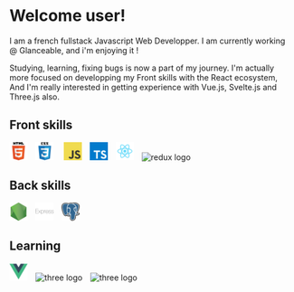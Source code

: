 # Welcome user!

I am a french fullstack Javascript Web Developper. 
I am currently working @ Glanceable, and i'm enjoying it ! 

Studying, learning, fixing bugs is now a part of my journey.
I'm actually more focused on developping my Front skills with the React ecosystem,
And I'm really interested in getting experience with Vue.js, Svelte.js and Three.js also.

## Front skills 
<img width="32" height="32" src="https://raw.githubusercontent.com/github/explore/80688e429a7d4ef2fca1e82350fe8e3517d3494d/topics/html/html.png" alt="html5 logo" />&emsp;<img width="32" height="32" src="https://raw.githubusercontent.com/github/explore/80688e429a7d4ef2fca1e82350fe8e3517d3494d/topics/css/css.png" alt="css3 logo" /> &emsp;<img width="32" height="32" src="https://raw.githubusercontent.com/github/explore/80688e429a7d4ef2fca1e82350fe8e3517d3494d/topics/javascript/javascript.png" alt="Javascript logo" />&emsp;<img width="32" height="32" src="https://raw.githubusercontent.com/github/explore/80688e429a7d4ef2fca1e82350fe8e3517d3494d/topics/typescript/typescript.png" alt="typescript logo" />&emsp;<img width="32" height="32" src="https://raw.githubusercontent.com/github/explore/80688e429a7d4ef2fca1e82350fe8e3517d3494d/topics/react/react.png" alt="react logo" />&emsp;<img width="32" height="32" src="https://cdn.freebiesupply.com/logos/large/2x/redux-logo-png-transparent.png" alt="redux logo" />

## Back skills 

<img width="32" height="32" src="https://raw.githubusercontent.com/github/explore/80688e429a7d4ef2fca1e82350fe8e3517d3494d/topics/nodejs/nodejs.png" alt="nodejs logo" />&emsp;<img width="32" height="32" src="https://raw.githubusercontent.com/github/explore/80688e429a7d4ef2fca1e82350fe8e3517d3494d/topics/express/express.png" alt="express logo" />&emsp;<img width="32" height="32" src="https://raw.githubusercontent.com/github/explore/80688e429a7d4ef2fca1e82350fe8e3517d3494d/topics/postgresql/postgresql.png" alt="postgreSQL logo" />

## Learning
<img width="32" height="32" src="https://raw.githubusercontent.com/github/explore/80688e429a7d4ef2fca1e82350fe8e3517d3494d/topics/vue/vue.png" alt="vue logo" />&emsp;<img width="42" height="32" src="https://aulapp.ovh/exelearning/threejs.png" alt="three logo" />&emsp;<img width="32" height="32" src="https://external-content.duckduckgo.com/iu/?u=https%3A%2F%2Ftse1.mm.bing.net%2Fth%3Fid%3DOIP.AvnsLTPMJyexgrB-U6NXcwHaHa%26pid%3DApi&f=1" alt="three logo" />
